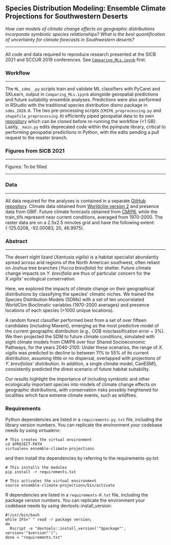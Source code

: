 ## Species Distribution Modeling: Ensemble Climate Projections for Southwestern Deserts

*How can models of climate change effects on geographic distributions incorporate symbiotic species relationships? What is the best quantification of uncertainty for climate forecasts in Southwestern deserts?*

---

All code and data required to reproduce research presented at the SICB 2021 and SCCUR 2019 conferences. See [`Comparing_MLs.ipynb`](https://nbviewer.jupyter.org/github/daniel-furman/ensemble-climate-projections/blob/main/Comparing_MLs.ipynb) first.

### Workflow

---

The `ML_sdms_.py` scripts train and validate ML classifiers with PyCaret and SKLearn, output in `Comparing_MLs.ipynb` alongside geospatial predictions and future suitability ensemble analyses. Predictions were also performed in RStudio with the traditional species distribution dismo package in `sdms_2020.R`. The two pre-processing scripts (`CMIP6_preprocessing.py` and `shapefile_preprocessing.R`) efficiently piped geospatial data to its own [repository](https://github.com/daniel-furman/xantusia-data) which can be cloned before re-running the workflow (<1 GB). Lastly, `_main.py` edits deprecated code within the pyimpute library, critical to performing geospatial predictions in Python, with the edits pending a pull request to the master branch.


### Figures from SICB 2021

---

Figures: To be filled

---

### Data

---
All data required for the analyses is contained in a separate [GitHub repository](https://github.com/daniel-furman/xantusia-data). Climate data obtained from [Worldclim version 2](https://www.worldclim.org/) and presence data from GBIF. Future climate forecasts obtained from [CMIP6](https://www.worldclim.org/data/cmip6/cmip6_clim2.5m.html), while the train_tifs represent near current conditions, averaged from 1970-2000. The raster data are on a 2.5x2.5 minutes grid and have the following extent: (-125.0208, -92.00083, 20, 46.9975).


### Abstract

---

The desert night lizard (*Xantusia vigilis*) is a habitat specialist abundantly spread across arid regions of the North American southwest, often reliant on Joshua tree branches (*Yucca brevifolia*) for shelter. Future climate change impacts on *Y. brevifolia* are thus of particular concern for the *X.vigilis'* ecological conservation. 

Here, we explored the impacts of climate change on their geographical distributions by classifying the species' climatic niches. We trained the Species Distribution Models (SDMs) with a set of ten uncorrelated WorldClim Bioclimatic variables (1970-2000 averages) and presence locations of each species (>1000 unique locations). 

A random forest classifier performed best from a set of over fifteen candidates (including Maxent), emerging as the most predictive model of the current geographic distribution (e.g., OOB misclassification error ~ 3%). We then projected the SDM to future climate conditions, simulated with eight climate models from CMIP6 over four Shared Socioeconomic Pathways, for the years 2040-2100. Under these scenarios, the range of *X. vigilis* was predicted to decline to between 11% to 55% of its current distribution, assuming little or no dispersal, overlapped with projections of *Y. brevifolias'* distribution. In addition, a single climate model, CanESM5, consistently predicted the direst scenario of future habitat suitability. 

Our results highlight the importance of including symbiotic and other ecologically important species into models of climate change effects on geographic distributions, with conservation risks possibly heightened for localities which face extreme climate events, such as wildfires.  

### Requirements

Python dependencies are listed in a `requirements-py.txt` file, including the library version numbers. You can replicate the environment your codebase needs by using virtualenv:

```
# This creates the virtual environment
cd $PROJECT-PATH
virtualenv ensemble-climate-projections
```

and then install the dependencies by referring to the requirements-py.txt:

```
# This installs the modules
pip install -r requirements.txt

# This activates the virtual environment
source ensemble-climate-projections/bin/activate
```
R dependencies are listed in a `requirements-R.txt` file, including the package version numbers. You can replicate the environment your codebase needs by using devtools::install_version:

```
#!/usr/bin/bash
while IFS=" " read -r package version; 
do 
  Rscript -e "devtools::install_version('"$package"', version='"$version"')"; 
done < "requirements.txt"
```
